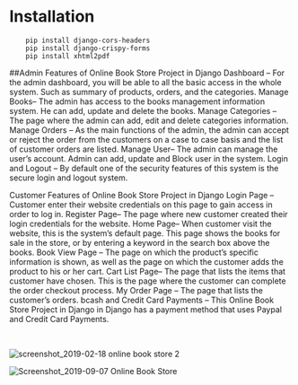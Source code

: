 # Installation 


```
    pip install django-cors-headers
    pip install django-crispy-forms
    pip install xhtml2pdf

```
##Admin Features of Online Book Store
Project in Django
Dashboard – For the admin dashboard, you will be able to all the basic access in the whole system. Such as summary of products, orders, and the categories.
Manage Books– The admin has access to the books management information system. He can add, update and delete the books.
Manage Categories – The page where the admin can add, edit and delete categories information.
Manage Orders – As the main functions of the admin, the admin can accept or reject the order from the customers on a case to case basis and the list of customer orders are listed.
Manage User– The admin can manage the user’s account. Admin can add, update and Block user in the system.
Login and Logout – By default one of the security features of this system is the secure login and logout system.


Customer Features of Online Book Store  Project in Django
Login Page – Customer enter their website credentials on this page to gain access in order to log in.
Register Page– The page where new customer created their login credentials for the website.
Home Page– When customer visit the website, this is the system’s default page. This page shows the books for sale in the store, or by entering a keyword in the search box above the books.
Book View Page – The page on which the product’s specific information is shown, as well as the page on which the customer adds the product to his or her cart.
Cart List Page– The page that lists the items that customer have chosen. This is the page where the customer can complete the order checkout process.
My Order Page – The page that lists the customer’s orders.
bcash and Credit Card Payments – This Online Book Store  Project in Django in Django has a payment method that uses Paypal and Credit Card Payments.


</br>

![screenshot_2019-02-18 online book store 2](https://user-images.githubusercontent.com/28836413/52928808-cddf6e00-336b-11e9-9db9-58cb0fc0f0e5.png)


![Screenshot_2019-09-07 Online Book Store](https://user-images.githubusercontent.com/16104417/64470406-7a483c80-d164-11e9-93b1-cbca68a966cb.png)


